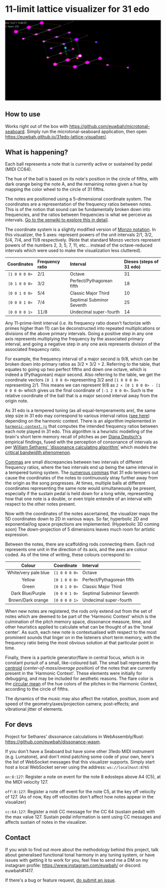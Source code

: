 # 11-limit lattice visualizer for 31 edo

![img.png](img.png)

## How to use

Works right out of the box with https://github.com/euwbah/microtonal-seaboard.
Simply run the microtonal-seaboard application, then open https://euwbah.github.io/31edo-lattice-visualiser/.

## What is happening?

Each ball represents a note that is currently active or sustained by pedal (MIDI CC64).

The hue of the ball is based on its note's position in the circle of fifths,
with dark orange being the note A, and the remaining notes given a hue by mapping
the color wheel to the circle of 31 fifths.

The notes are positioned using a 5-dimensional coordinate system. The coordinates are a representation of the frequency ratios between notes. This is
of the notion that sound can be fundamentally broken down into frequencies, and
the ratios between frequencies is what we perceive as intervals. [Go to the xenwiki
to explore this in detail](https://en.xen.wiki/w/Just_intonation).

The coordinate system is a slightly modified version of [Monzo notation](https://en.xen.wiki/w/Monzo).
In this visualizer, the 5 axes: represent powers of the unit intervals
2/1, 3/2, 5/4, 7/4, and 11/8 respectively. (Note that standard Monzo vectors
represent powers of the numbers 2, 3, 5, 7, 11, etc... instead of the octave-reduced
intervals which were used to make the visualization less cluttered).

| Coordinates | Frequency ratio | Interval | Dieses (steps of 31 edo) |
| :---: | :--- | :--- | :--- |
| `[1 0 0 0 0>` | 2/1 | Octave | 31 |
| `[0 1 0 0 0>` | 3/2 | Perfect/Pythagorean fifth | 18 |
| `[0 0 1 0 0>` | 5/4 | Classic Major Third | 10 |
| `[0 0 0 1 0>` | 7/4 | Septimal Subminor Seventh | 25 |
| `[0 0 0 0 1>` | 11/8 | Undecimal super-fourth | 14 |

Any 11-prime-limit interval (i.e. its frequency ratio doesn't factorize with primes higher than 11) can be deconstructed into repeated multiplications or divisions of
the above primary intervals. Going a positive step in any one axis represents
multiplying the frequency by the associated primary interval, and going a
negative step in any one axis represents division of the associated frequency ratio.

For example, the frequency interval of a major second is 9/8, which can be broken down into
primary ratios as
3/2 × 3/2 ÷ 2. Referring to the table, that equates to going up two perfect fifths
and down one octave, which is indeed a (Pythagorean) major second. Also referring to the table,
we get the coordinate vectors `[0 1 0 0 0>` representing 3/2 and `[1 0 0 0 0>`
representing 2/1. This means we can represent 9/8 as `2 × [0 1 0 0 0> - [1 0 0 0 0>`
which gives us the final coordinate of `[-1 2 0 0 0>`. Such is the relative
coordinate of the ball that is a major second interval away from the origin note.

As 31 edo is a tempered tuning (as all equal-temperaments are), the same step size in 31 edo 
may correspond to various interval ratios ([see here](https://en.xen.wiki/w/31edo#Intervals)) depending on the harmonic context.
There is an algorithm implemented in [`harmonic-context.js`](https://github.com/euwbah/31edo-lattice-visualiser/blob/master/harmonic-context.js) that computes the
intended frequency ratios between each note played in 31 edo. This algorithm is a heuristic
modelling of the brain's short term memory recall of pitches as per [Diana Deutsch's](https://deutsch.ucsd.edu/psychology/pages.php?i=209) empirical findings, fused with
the perception of consonance of intervals as per [William Sethares' 'dissonance calculating algorithm'](https://sethares.engr.wisc.edu/comprog.html) which models the [critical bandwidth phenomenon](https://www.mpi.nl/world/materials/publications/levelt/Plomp_Levelt_Tonal_1965.pdf).

[Commas](https://en.xen.wiki/w/Comma) are small discrepancies between two intervals of different frequency ratios, where the two intervals end up being the same interval in a tempered tuning system.
The [numerous commas](https://en.xen.wiki/w/31edo#Commas) that 31 edo tempers out cause the coordinates of the notes to continuously
stray further away from the origin as the song progresses. At times, multiple balls at different coordinates representing the same note would simultaneously be present, especially
if the sustain pedal is held down for a long while, representing how that one note is a
double, or even triple entendre of an interval with respect to the other notes present.

Now with the coordinates of the notes ascertained, the visualizer maps the 5D coordinates down to 2D in various ways. So far, hyperbolic 2D and exponential/log space projections are implemented. (Hyperbolic 3D coming soon) The down-projection of 5 dimensions leaves much room for artistic expression.

Between the notes, there are scaffolding rods connecting them. Each rod represents one
unit in the direction of its axis, and the axes are colour coded. As of the time of writing, these colours correspond to:

| Colour | Coordinate | Interval |
| :---: | :--- | :--- |
| White/very pale blue | `[1 0 0 0 0>` | Octave |
| Yellow | `[0 1 0 0 0>` | Perfect/Pythagorean fifth |
| Green | `[0 0 1 0 0>` | Classic Major Third |
| Dark Blue/Purple | `[0 0 0 1 0>` | Septimal Subminor Seventh |
| Brown/Dark orange | `[0 0 0 0 1>` | Undecimal super-fourth |

When new notes are registered, the rods only extend out from the set of notes which
are deemed to be part of the 'Harmonic Context' which is the culmination of the pitch memory
space, dissonance measure, time, and other heuristics applied to calculate
what can be thought of as the 'tonal center'. As such, each new note is contextualised
with respect to the most prominent sounds that linger on in the listeners short
term memory, with the frequency ratio being the most obvious solution at that
particular point in time.

Finally, there is a particle generator/flare in central focus, which is in constant
pursuit of a small, like-coloured ball. The small ball represents the [centroid](https://en.wikipedia.org/wiki/Centroid) (_center-of-mass/average position_) of the notes that are 
currently present in the 'Harmonic Context'. These elements were initially for debugging, and may be included for aesthetic reasons. The flare color is the [circular
mean](https://en.wikipedia.org/wiki/Circular_mean) of the hue colors of the pitches
in the Harmonic Context, according to the circle of fifths.

The dynamics of the music may also affect the rotation, position, zoom and speed of the geometry/axes/projection camera; post-effects; and vibrational jitter of elements.

## For devs

Project for Sethares' dissonance calculations in WebAssembly/Rust: https://github.com/euwbah/dissonance-wasm.

If you don't have a Seaboard but have some other 31edo MIDI instrument
(e.g. Lumatone), and don't mind patching some code of your own, here's the
list of WebSocket messages that this visualizer supports. Simply start host a local
WebSocket server using the address: `ws://localhost:8765`

`on:8:127`: Register a note on event for the note 8 edosteps above A4 (C5), at the MIDI
velocity 127.

`off:8:127`: Register a note off event for the note C5, at the key off velocity of 127. (As of
now, Key off velocities don't affect how notes appear in the visualizer)

`cc:64:127`: Register a midi CC message for the CC 64 (sustain pedal) with the max
value 127. Sustain pedal information is sent using CC messages and affects sustain of 
notes in the visualizer.

## Contact

If you wish to find out more about the methodology behind this project, talk about
generalised functional tonal harmony in any tuning system, or
have issues with getting it to work for you, feel free to 
send me a DM on my instagram profile: https://www.instagram.com/euwbah/
or discord: euwbah#1417.

If there's a bug or feature request, [do submit an issue](https://github.com/euwbah/31edo-lattice-visualiser/issues/new).
